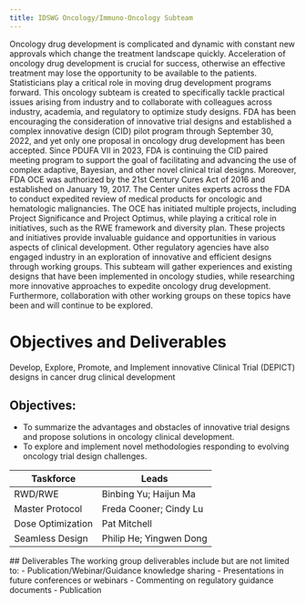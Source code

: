 ```yaml
---
title: IDSWG Oncology/Immuno-Oncology Subteam
---
```


Oncology drug development is complicated and dynamic with constant new approvals which change the treatment landscape quickly.  Acceleration of oncology drug development is crucial for success, otherwise an effective treatment may lose the opportunity to be available to the patients.  Statisticians play a critical role in moving drug development programs forward.  This oncology subteam is created to specifically tackle practical issues arising from industry and to collaborate with colleagues across industry, academia, and regulatory to optimize study designs.  FDA has been encouraging the consideration of innovative trial designs and established a complex innovative design (CID) pilot program through September 30, 2022, and yet only one proposal in oncology drug development has been accepted.  Since PDUFA VII in 2023, FDA is continuing the CID paired meeting program to support the goal of facilitating and advancing the use of complex adaptive, Bayesian, and other novel clinical trial designs.  Moreover, FDA OCE was authorized by the 21st Century Cures Act of 2016 and established on January 19, 2017.  The Center unites experts across the FDA to conduct expedited review of medical products for oncologic and hematologic malignancies.  The OCE has initiated multiple projects, including Project Significance and Project Optimus, while playing a critical role in initiatives, such as the RWE framework and diversity plan.  These projects and initiatives provide invaluable guidance and opportunities in various aspects of clinical development.  Other regulatory agencies have also engaged industry in an exploration of innovative and efficient designs through working groups.  This subteam will gather experiences and existing designs that have been implemented in oncology studies, while researching more innovative approaches to expedite oncology drug development.  Furthermore, collaboration with other working groups on these topics have been and will continue to be explored.

# Objectives and Deliverables
Develop, Explore, Promote, and Implement innovative Clinical Trial (DEPICT) designs in cancer drug clinical development

## Objectives:
- To summarize the advantages and obstacles of innovative trial designs and propose solutions in oncology clinical development.
- To explore and implement novel methodologies responding to evolving oncology trial design challenges.

<div align="center">
  
|     Taskforce            |     Leads                      |
|--------------------------|--------------------------------|
|     RWD/RWE              |     Binbing Yu; Haijun Ma      |
|     Master Protocol      |     Freda Cooner; Cindy Lu     |
|     Dose Optimization    |     Pat Mitchell               |
|     Seamless Design      |     Philip He; Yingwen Dong    |

 </div>
## Deliverables
The working group deliverables include but are not limited to:
-   Publication/Webinar/Guidance knowledge sharing
-   Presentations in future conferences or webinars   
-   Commenting on regulatory guidance documents
-   Publication
